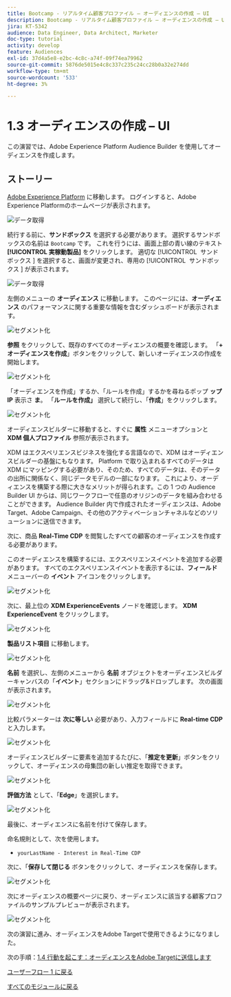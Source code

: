 ```yaml
---
title: Bootcamp - リアルタイム顧客プロファイル – オーディエンスの作成 – UI
description: Bootcamp - リアルタイム顧客プロファイル – オーディエンスの作成 – UI
jira: KT-5342
audience: Data Engineer, Data Architect, Marketer
doc-type: tutorial
activity: develop
feature: Audiences
exl-id: 37d4a5e8-e2bc-4c8c-a74f-09f74ea79962
source-git-commit: 5876de5015e4c8c337c235c24cc28b0a32e274dd
workflow-type: tm+mt
source-wordcount: '533'
ht-degree: 3%

---
```


# 1.3 オーディエンスの作成 – UI

この演習では、Adobe Experience Platform Audience Builder を使用してオーディエンスを作成します。

## ストーリー

[Adobe Experience Platform](https://experience.adobe.com/platform) に移動します。 ログインすると、Adobe Experience Platformのホームページが表示されます。

![データ取得](./images/home.png)

続行する前に、**サンドボックス** を選択する必要があります。 選択するサンドボックスの名前は ``Bootcamp`` です。 これを行うには、画面上部の青い線のテキスト **[!UICONTROL 実稼動製品]** をクリックします。 適切な [!UICONTROL &#x200B; サンドボックス &#x200B;] を選択すると、画面が変更され、専用の [!UICONTROL &#x200B; サンドボックス &#x200B;] が表示されます。

![データ取得](./images/sb1.png)

左側のメニューの **オーディエンス** に移動します。 このページには、**オーディエンス** のパフォーマンスに関する重要な情報を含むダッシュボードが表示されます。

![セグメント化](./images/menuseg.png)

**参照** をクリックして、既存のすべてのオーディエンスの概要を確認します。 「**+ オーディエンスを作成**」ボタンをクリックして、新しいオーディエンスの作成を開始します。


![セグメント化](./images/segmentationui.png)

「オーディエンスを作成」するか、「ルールを作成」するかを尋ねるポップ **ップ IP** 表示さ **ま**。 「**ルールを作成」** 選択して続行し、「**作成**」をクリックします。

![セグメント化][def]

オーディエンスビルダーに移動すると、すぐに **属性** メニューオプションと **XDM 個人プロファイル** 参照が表示されます。


XDM はエクスペリエンスビジネスを強化する言語なので、XDM はオーディエンスビルダーの基盤にもなります。 Platform で取り込まれるすべてのデータは XDM にマッピングする必要があり、そのため、すべてのデータは、そのデータの出所に関係なく、同じデータモデルの一部になります。 これにより、オーディエンスを構築する際に大きなメリットが得られます。この 1 つの Audience Builder UI からは、同じワークフローで任意のオリジンのデータを組み合わせることができます。 Audience Builder 内で作成されたオーディエンスは、Adobe Target、Adobe Campaign、その他のアクティベーションチャネルなどのソリューションに送信できます。

次に、商品 **Real-Time CDP** を閲覧したすべての顧客のオーディエンスを作成する必要があります。

このオーディエンスを構築するには、エクスペリエンスイベントを追加する必要があります。 すべてのエクスペリエンスイベントを表示するには、**フィールド** メニューバーの **イベント** アイコンをクリックします。

![セグメント化](./images/findee.png)

次に、最上位の **XDM ExperienceEvents** ノードを確認します。 **XDM ExperienceEvent** をクリックします。

![セグメント化](./images/see.png)

**製品リスト項目** に移動します。

![セグメント化](./images/plitems.png)

**名前** を選択し、左側のメニューから **名前** オブジェクトをオーディエンスビルダーキャンバスの「**イベント**」セクションにドラッグ&amp;ドロップします。 次の画面が表示されます。

![セグメント化](./images/eewebpdtlname.png)

比較パラメーターは **次に等しい** 必要があり、入力フィールドに **Real-time CDP** と入力します。

![セグメント化](./images/pv.png)

オーディエンスビルダーに要素を追加するたびに、「**推定を更新**」ボタンをクリックして、オーディエンスの母集団の新しい推定を取得できます。

![セグメント化](./images/refreshest.png)

**評価方法** として、「**Edge**」を選択します。

![セグメント化](./images/evedge.png)

最後に、オーディエンスに名前を付けて保存します。

命名規則として、次を使用します。

- `yourLastName - Interest in Real-Time CDP`

次に、「**保存して閉じる** ボタンをクリックして、オーディエンスを保存します。

![セグメント化](./images/segmentname.png)

次にオーディエンスの概要ページに戻り、オーディエンスに該当する顧客プロファイルのサンプルプレビューが表示されます。

![セグメント化](./images/savedsegment.png)

次の演習に進み、オーディエンスをAdobe Targetで使用できるようになりました。

次の手順：[1.4 行動を起こす：オーディエンスをAdobe Targetに送信します ](./ex4.md)

[ユーザーフロー 1 に戻る](./uc1.md)

[すべてのモジュールに戻る](../../overview.md)


[def]: ./images/segmentationpopup.png

